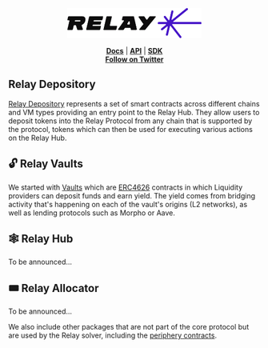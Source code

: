 <p align="center">
  <picture>
    <source media="(prefers-color-scheme: dark)" srcset="https://github.com/relayprotocol/.github/blob/main/profile/lockup_violet.png">
    <img alt="reservoir logo" src="https://github.com/relayprotocol/.github/blob/main/profile/lockup_violet.png" width="auto" height="60">
  </picture>
</p>

<p align="center">
  
<p>
<div align="center">
  <a href="https://docs.relay.link"><b>Docs</b></a>  | 
  <a href="https://docs.relay.link/references/api/overview"><b>API</b></a> |
  <a href="https://docs.relay.link/references/sdk/getting-started"><b>SDK</b></a>
</div>
<div align="center">
  <a href="https://x.com/RelayProtocol"><b>Follow on Twitter</b></a>
</div>

## Relay Depository

[Relay Depository](https://github.com/relayprotocol/relay-depository) represents a set of smart contracts across different chains and VM types providing an entry point to the Relay Hub. They allow users to deposit tokens into the Relay Protocol from any chain that is supported by the protocol, tokens which can then be used for executing various actions on the Relay Hub.

## 🔓 Relay Vaults

We started with [Vaults](https://github.com/relayprotocol/relay-vaults) which are [ERC4626](https://ethereum.org/en/developers/docs/standards/tokens/erc-4626/) contracts in which Liquidity providers can deposit funds and earn yield. The yield comes from bridging activity that's happening on each of the vault's origins (L2 networks), as well as lending protocols such as Morpho or Aave.

## 🕸️ Relay Hub

To be announced...

## 🎟️ Relay Allocator

To be announced...


We also include other packages that are not part of the core protocol but are used by the Relay solver, including the [periphery contracts](https://github.com/relayprotocol/relay-periphery).
